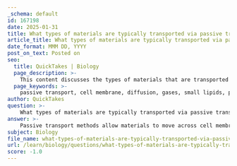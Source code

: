 ```yaml
---
_schema: default
id: 167198
date: 2025-01-31
title: What types of materials are typically transported via passive transport methods?
article_title: What types of materials are typically transported via passive transport methods?
date_format: MMM DD, YYYY
post_on_text: Posted on
seo:
  title: QuickTakes | Biology
  page_description: >-
    This content discusses the types of materials that are transported via passive transport methods across cell membranes, highlighting the differences between gases, small lipids, small and large polar molecules, and ions.
  page_keywords: >-
    passive transport, cell membrane, diffusion, gases, small lipids, polar molecules, ions, transport proteins, concentration gradient, fatty acids, steroid hormones, water, glucose, facilitated diffusion
author: QuickTakes
question: >-
    What types of materials are typically transported via passive transport methods?
answer: >-
    Passive transport methods allow materials to move across cell membranes without the expenditure of energy, relying instead on concentration gradients. The types of materials typically transported via passive transport include:\n\n1. **Gases**: Small nonpolar molecules such as oxygen (O₂) and carbon dioxide (CO₂) can diffuse freely across the lipid bilayer due to their size and nonpolar nature.\n\n2. **Small Lipids**: Lipid-soluble substances, including fatty acids and steroid hormones, can pass through the membrane easily because they can dissolve in the hydrophobic lipid bilayer.\n\n3. **Small Polar Molecules**: While larger polar molecules cannot pass through the membrane directly, some small polar molecules, such as water (H₂O), can diffuse through the membrane, albeit at a slower rate compared to nonpolar molecules.\n\n4. **Ions and Larger Polar Molecules**: These substances typically require facilitated diffusion through specific transport proteins (channels or carriers) to cross the membrane. Examples include ions (like Na⁺, K⁺, and Cl⁻) and larger polar molecules such as glucose.\n\nIn summary, passive transport primarily facilitates the movement of gases, small lipids, and small polar molecules, while larger polar molecules and ions require specific transport proteins to assist in their movement across the membrane.
subject: Biology
file_name: what-types-of-materials-are-typically-transported-via-passive-transport-methods.md
url: /learn/biology/questions/what-types-of-materials-are-typically-transported-via-passive-transport-methods
score: -1.0
---
```


&nbsp;